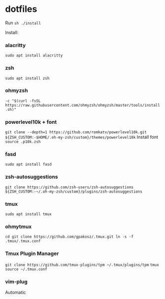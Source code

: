 # dotfiles
Run
```sh ./install```

Install:
### alacritty 
`sudo apt install alacritty`
### zsh 
`sudo apt install zsh`
### ohmyzsh 
`-c "$(curl -fsSL https://raw.githubusercontent.com/ohmyzsh/ohmyzsh/master/tools/install.sh)"`
### powerlevel10k + font
`git clone --depth=1 https://github.com/romkatv/powerlevel10k.git ${ZSH_CUSTOM:-$HOME/.oh-my-zsh/custom}/themes/powerlevel10k`
Install font
```source .p10k.zsh```
### fasd 
`sudo apt install fasd`
### zsh-autosuggestions
`git clone https://github.com/zsh-users/zsh-autosuggestions ${ZSH_CUSTOM:-~/.oh-my-zsh/custom}/plugins/zsh-autosuggestions`
### tmux 
`sudo apt install tmux`
### ohmytmux
`cd
git clone https://github.com/gpakosz/.tmux.git
ln -s -f .tmux/.tmux.conf`

### Tmux Plugin Manager
`git clone https://github.com/tmux-plugins/tpm ~/.tmux/plugins/tpm`
`tmux source ~/.tmux.conf`

### vim-plug
Automatic
